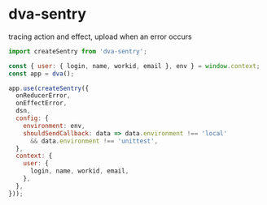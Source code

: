 # dva-sentry

tracing action and effect, upload when an error occurs

```js
import createSentry from 'dva-sentry';

const { user: { login, name, workid, email }, env } = window.context;
const app = dva();

app.use(createSentry({
  onReducerError,
  onEffectError,
  dsn,
  config: {
    environment: env,
    shouldSendCallback: data => data.environment !== 'local'
      && data.environment !== 'unittest',
  },
  context: {
    user: {
      login, name, workid, email,
    },
  },
}));
```